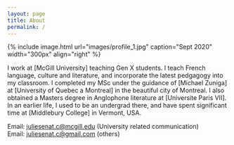 ```yaml
---
layout: page
title: About
permalink: /
---
```


{% include image.html url="images/profile_1.jpg" caption="Sept 2020" width="300px" align="right" %}

I work at [McGill University] teaching Gen X students.
I teach French language, culture and literature, and incorporate the latest pedgagogy into my classroom.
I completed my MSc under the guidance of [Michael Zuniga] at [University of Quebec a Montreal] in the beautiful city of
Montreal. I also obtained a Masters degree in Anglophone literature at [Universite Paris VII]. In an
earlier life, I used to be an undergrad there, and have spent significant time at [Middlebury College] in Vermont, USA.

Email: [juliesenat.c@mcgill.edu] (University related communication) <br />
Email: [juliesenat.c@gmail.com] (others)


[Google Scholar]: http://scholar.google.com/citations?user={{site.author.scholar}}&hl=en&oi=ao
[juliesenat.c@mcgill.edu]: mailto:juliesenat.c@mcgill.edu
[juliesenat.c@gmail.com]: mailto:juliesenat.c@gmail.com
